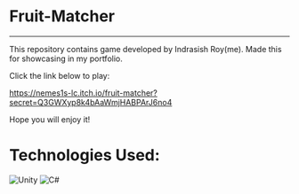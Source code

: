 # Fruit-Matcher
_______________________________________________________________________
This repository contains game developed by Indrasish Roy(me). 
Made this for showcasing in my portfolio.

Click the link below to play:

https://nemes1s-lc.itch.io/fruit-matcher?secret=Q3GWXyp8k4bAaWmjHABPArJ6no4

Hope you will enjoy it!
# Technologies Used:
![Unity](https://img.shields.io/badge/unity-%23000000.svg?style=for-the-badge&logo=unity&logoColor=white)
![C#](https://img.shields.io/badge/c%23-%23239120.svg?style=for-the-badge&logo=csharp&logoColor=white)
